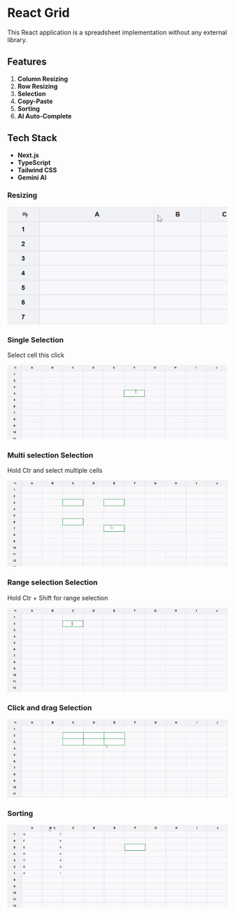# React Grid

This React application is a spreadsheet implementation without any external library.

## Features

1. **Column Resizing**
2. **Row Resizing**
3. **Selection**
4. **Copy-Paste**
5. **Sorting**
6. **AI Auto-Complete**

## Tech Stack

- **Next.js**
- **TypeScript**
- **Tailwind CSS**
- **Gemini AI**

### Resizing

![Resizing](static/resizing.gif)

### Single Selection

Select cell this click

![Single Selection](static/single-selection.gif)

### Multi selection Selection

Hold Ctr and select multiple cells

![Multi Selection](static/multiple-selection.gif)

### Range selection Selection

Hold Ctr + Shift for range selection

![Range Selection](static/range-selection.gif)

### Click and drag Selection

![Click and drag](static/click-drag.gif)

### Sorting

![Sorting](static/sorting.gif)
